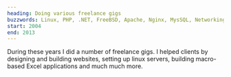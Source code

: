 ```yaml
---
heading: Doing various freelance gigs
buzzwords: Linux, PHP, .NET, FreeBSD, Apache, Nginx, MysSQL, Networking
start: 2004
end: 2013
---
```


During these years I did a number of freelance gigs. I helped clients by designing and building websites, setting up linux servers, building macro-based Excel applications and much much more.

